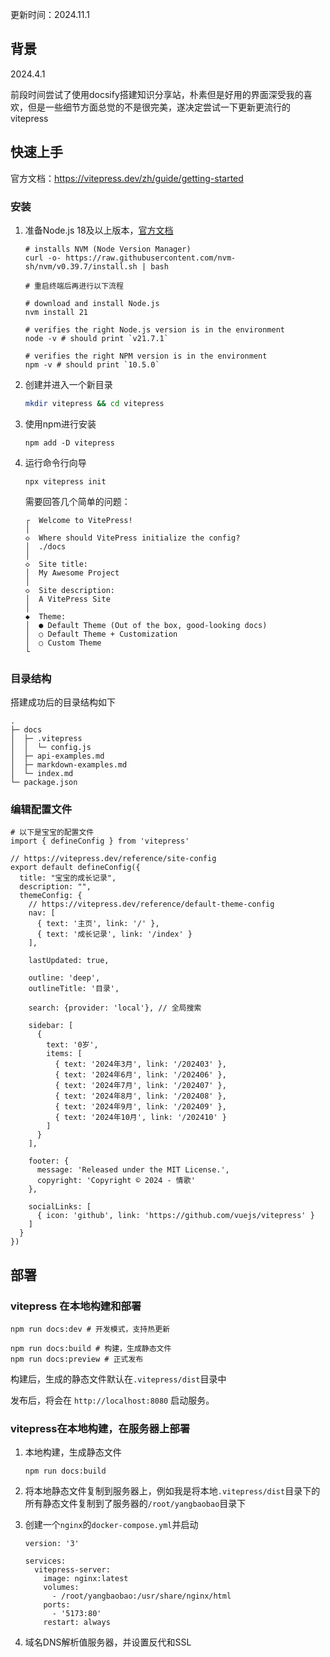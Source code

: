 更新时间：2024.11.1

## 背景

2024.4.1

前段时间尝试了使用docsify搭建知识分享站，朴素但是好用的界面深受我的喜欢，但是一些细节方面总觉的不是很完美，遂决定尝试一下更新更流行的vitepress

## 快速上手

官方文档：https://vitepress.dev/zh/guide/getting-started

### 安装

1. 准备Node.js 18及以上版本，[官方文档](https://nodejs.org/en/download/package-manager)

   ```
   # installs NVM (Node Version Manager)
   curl -o- https://raw.githubusercontent.com/nvm-sh/nvm/v0.39.7/install.sh | bash
   
   # 重启终端后再进行以下流程
   
   # download and install Node.js
   nvm install 21
   
   # verifies the right Node.js version is in the environment
   node -v # should print `v21.7.1`
   
   # verifies the right NPM version is in the environment
   npm -v # should print `10.5.0`
   ```

2. 创建并进入一个新目录

   ```bash
   mkdir vitepress && cd vitepress
   ```

3. 使用npm进行安装

   ```
   npm add -D vitepress
   ```

4. 运行命令行向导

   ```
   npx vitepress init
   ```


   需要回答几个简单的问题：

   ```
   ┌  Welcome to VitePress!
   │
   ◇  Where should VitePress initialize the config?
   │  ./docs
   │
   ◇  Site title:
   │  My Awesome Project
   │
   ◇  Site description:
   │  A VitePress Site
   │
   ◆  Theme:
   │  ● Default Theme (Out of the box, good-looking docs)
   │  ○ Default Theme + Customization
   │  ○ Custom Theme
   └
   ```

### 目录结构

搭建成功后的目录结构如下

```
.
├─ docs
│  ├─ .vitepress
│  │  └─ config.js
│  ├─ api-examples.md
│  ├─ markdown-examples.md
│  └─ index.md
└─ package.json
```

### 编辑配置文件

```
# 以下是宝宝的配置文件
import { defineConfig } from 'vitepress'

// https://vitepress.dev/reference/site-config
export default defineConfig({
  title: "宝宝的成长记录",
  description: "",
  themeConfig: {
    // https://vitepress.dev/reference/default-theme-config
    nav: [
      { text: '主页', link: '/' },
      { text: '成长记录', link: '/index' }
    ],

    lastUpdated: true, 

    outline: 'deep',
    outlineTitle: '目录',

    search: {provider: 'local'}, // 全局搜索

    sidebar: [
      {
        text: '0岁',
        items: [
          { text: '2024年3月', link: '/202403' },
          { text: '2024年6月', link: '/202406' },
          { text: '2024年7月', link: '/202407' },
          { text: '2024年8月', link: '/202408' },
          { text: '2024年9月', link: '/202409' },
          { text: '2024年10月', link: '/202410' }
        ]
      }
    ],

    footer: {
      message: 'Released under the MIT License.',
      copyright: 'Copyright © 2024 - 情歌'
    },

    socialLinks: [
      { icon: 'github', link: 'https://github.com/vuejs/vitepress' }
    ]
  }
})
```

## 部署

### vitepress 在本地构建和部署

```
npm run docs:dev # 开发模式，支持热更新
```

```
npm run docs:build # 构建，生成静态文件
npm run docs:preview # 正式发布
```

构建后，生成的静态文件默认在`.vitepress/dist`目录中

发布后，将会在 `http://localhost:8080` 启动服务。

### vitepress在本地构建，在服务器上部署

1. 本地构建，生成静态文件
   ```
   npm run docs:build
   ```

2. 将本地静态文件复制到服务器上，例如我是将本地`.vitepress/dist`目录下的所有静态文件复制到了服务器的`/root/yangbaobao`目录下

3. 创建一个`nginx`的`docker-compose.yml`并启动
   ```
   version: '3'
   
   services:
     vitepress-server:
       image: nginx:latest
       volumes:
         - /root/yangbaobao:/usr/share/nginx/html
       ports:
         - '5173:80'
       restart: always
   ```

4. 域名DNS解析值服务器，并设置反代和SSL

